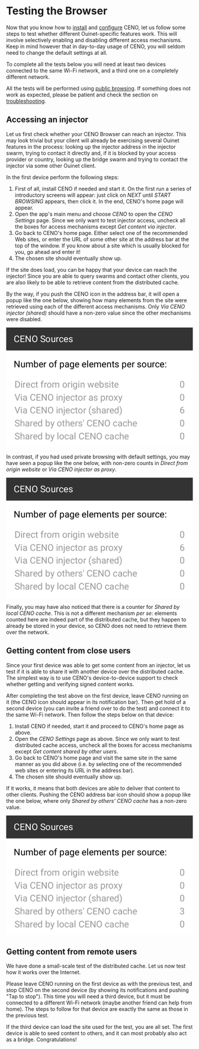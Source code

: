 # Testing the Browser

Now that you know how to [install](install.md) and [configure](settings.md) CENO, let us follow some steps to test whether different Ouinet-specific features work.  This will involve selectively enabling and disabling different access mechanisms.  Keep in mind however that in day-to-day usage of CENO, you will seldom need to change the default settings at all.

To complete all the tests below you will need at least two devices connected to the same Wi-Fi network, and a third one on a completely different network.

All the tests will be performed using [public browsing](public-private.md).  If something does not work as expected, please be patient and check the section on [troubleshooting](troubleshooting.md).

## Accessing an injector

Let us first check whether your CENO Browser can reach an injector.  This may look trivial but your client will already be exercising several Ouinet features in the process: looking up the injector address in the injector swarm, trying to contact it directly and, if it is blocked by your access provider or country, looking up the bridge swarm and trying to contact the injector via some other Ouinet client.

In the first device perform the following steps:

 1. First of all, install CENO if needed and start it.  On the first run a series of introductory screens will appear: just click on *NEXT* until *START BROWSING* appears, then click it.  In the end, CENO's home page will appear.
 2. Open the app's main menu and choose *CENO* to open the *CENO Settings* page.  Since we only want to test injector access, uncheck all the boxes for access mechanisms except *Get content via injector*.
 3. Go back to CENO's home page.  Either select one of the recommended Web sites, or enter the URL of some other site at the address bar at the top of the window.  If you know about a site which is usually blocked for you, go ahead and enter it!
 4. The chosen site should eventually show up.

If the site does load, you can be happy that your device can reach the injector!  Since you are able to query swarms and contact other clients, you are also likely to be able to retrieve content from the distributed cache.

By the way, if you push the CENO icon in the address bar, it will open a popup like the one below, showing how many elements from the site were retrieved using each of the different access mechanisms.  Only *Via CENO injector (shared)* should have a non-zero value since the other mechanisms were disabled.

![Figure: Mechanisms used when testing injection](images/sources-inject.png)

In contrast, if you had used private browsing with default settings, you may have seen a popup like the one below, with non-zero counts in *Direct from origin website* or *Via CENO injector as proxy*.

![Figure: Mechanisms used with private browsing](images/sources-proxy.png)

Finally, you may have also noticed that there is a counter for *Shared by local CENO cache*.  This is not a different mechanism *per se*: elements counted here are indeed part of the distributed cache, but they happen to already be stored in your device, so CENO does not need to retrieve them over the network.

## Getting content from close users

Since your first device was able to get some content from an injector, let us test if it is able to share it with another device over the distributed cache.  The simplest way is to use CENO's device-to-device support to check whether getting and verifying signed content works.

After completing the test above on the first device, leave CENO running on it (the CENO icon should appear in its notification bar).  Then get hold of a second device (you can invite a friend over to do the test) and connect it to the same Wi-Fi network.  Then follow the steps below on that device:

 1. Install CENO if needed, start it and proceed to CENO's home page as above.
 2. Open the *CENO Settings* page as above.  Since we only want to test distributed cache access, uncheck all the boxes for access mechanisms except *Get content shared by other users*.
 3. Go back to CENO's home page and visit the same site in the same manner as you did above (i.e. by selecting one of the recommended web sites or entering its URL in the address bar).
 4. The chosen site should eventually show up.

If it works, it means that both devices are able to deliver that content to other clients.  Pushing the CENO address bar icon should show a popup like the one below, where only *Shared by others' CENO cache* has a non-zero value.

![Figure: Mechanisms used when testing distributed cache retrieval](images/sources-dcache.png)

## Getting content from remote users

We have done a small-scale test of the distributed cache.  Let us now test how it works over the Internet.

Please leave CENO running on the first device as with the previous test, and stop CENO on the second device (by showing its notifications and pushing "Tap to stop").  This time you will need a third device, but it must be connected to a different Wi-Fi network (maybe another friend can help from home).  The steps to follow for that device are exactly the same as those in the previous test.

If the third device can load the site used for the test, you are all set.  The first device is able to seed content to others, and it can most probably also act as a bridge.  Congratulations!
